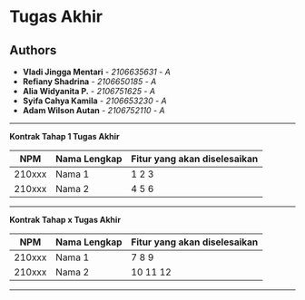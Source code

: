 # Tugas Akhir
## Authors
* **Vladi Jingga Mentari** - *2106635631* - *A*
* **Refiany Shadrina** - *2106650185* - *A*
* **Alia Widyanita P.** - *2106751625* - *A*
* **Syifa Cahya Kamila** - *2106653230* - *A*
* **Adam Wilson Autan** - *2106752110* - *A*

---
**Kontrak Tahap 1 Tugas Akhir**

| NPM | Nama Lengkap | Fitur yang akan diselesaikan  |
| ----------| --- | ---------- | 
| 210xxx | Nama 1 | 1 2 3 |
| 210xxx | Nama 2 | 4 5 6 |
---
**Kontrak Tahap x Tugas Akhir**

| NPM | Nama Lengkap | Fitur yang akan diselesaikan  |
| ----------| --- | ---------- | 
| 210xxx | Nama 1 | 7 8 9 |
| 210xxx | Nama 2 | 10 11 12 |
---